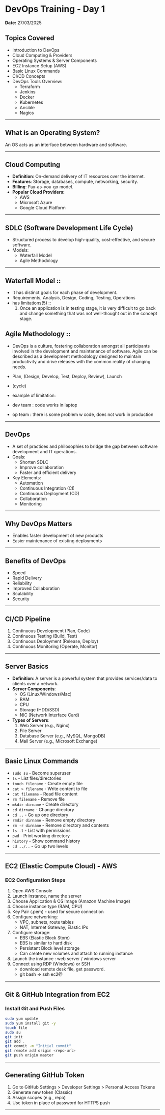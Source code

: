 # DevOps Training - Day 1  
**Date:** 27/03/2025

## Topics Covered

- Introduction to DevOps
- Cloud Computing & Providers
- Operating Systems & Server Components
- EC2 Instance Setup (AWS)
- Basic Linux Commands
- CI/CD Concepts
- DevOps Tools Overview:
  - Terraform
  - Jenkins
  - Docker
  - Kubernetes
  - Ansible
  - Nagios

---

## What is an Operating System?
An OS acts as an interface between hardware and software.

---

## Cloud Computing

- **Definition**: On-demand delivery of IT resources over the internet.
- **Features**: Storage, databases, compute, networking, security.
- **Billing**: Pay-as-you-go model.
- **Popular Cloud Providers**:
  - AWS
  - Microsoft Azure
  - Google Cloud Platform

---

## SDLC (Software Development Life Cycle)

- Structured process to develop high-quality, cost-effective, and secure software.
- Models:
  - Waterfall Model
  - Agile Methodology

---

## Waterfall Model ::
- It has distinct goals for each phase of development.
- Requirements, Analysis, Design, Coding, Testing, Operations
- has limitations(5) ::
	1. Once an application is in testing stage, it is very difficult to go back and change something that was not well-thought out in the concept stage.

## Agile Methodology ::
- DevOps is a culture, fostering collaboration amongst all participants involved in the development and maintenance of software. Agile can be described as a development methodology designed to maintain productivity and drive releases with the common reality of changing needs.
- Plan, (Design, Develop, Test, Deploy, Review), Launch
- (cycle)

- example of limitation: 
- dev team : code works in laptop
- op team : there is some problem w code, does not work in production

---

## DevOps

- A set of practices and philosophies to bridge the gap between software development and IT operations.
- Goals:
  - Shorten SDLC
  - Improve collaboration
  - Faster and efficient delivery
- Key Elements:
  - Automation
  - Continuous Integration (CI)
  - Continuous Deployment (CD)
  - Collaboration
  - Monitoring

---

## Why DevOps Matters

- Enables faster development of new products
- Easier maintenance of existing deployments

---

## Benefits of DevOps

- Speed
- Rapid Delivery
- Reliability
- Improved Collaboration
- Scalability
- Security

---

## CI/CD Pipeline

1. Continuous Development (Plan, Code)
2. Continuous Testing (Build, Test)
3. Continuous Deployment (Release, Deploy)
4. Continuous Monitoring (Operate, Monitor)

---

## Server Basics

- **Definition**: A server is a powerful system that provides services/data to clients over a network.
- **Server Components**:
  - OS (Linux/Windows/Mac)
  - RAM
  - CPU
  - Storage (HDD/SSD)
  - NIC (Network Interface Card)
- **Types of Servers**:
  1. Web Server (e.g., Nginx)
  2. File Server
  3. Database Server (e.g., MySQL, MongoDB)
  4. Mail Server (e.g., Microsoft Exchange)

---

## Basic Linux Commands

- `sudo su` - Become superuser
- `ls` - List files/directories
- `touch filename` - Create empty file
- `cat > filename` - Write content to file
- `cat filename` - Read file content
- `rm filename` - Remove file
- `mkdir dirname` - Create directory
- `cd dirname` - Change directory
- `cd ..` - Go up one directory
- `rmdir dirname` - Remove empty directory
- `rm -r dirname` - Remove directory and contents
- `ls -l` - List with permissions
- `pwd` - Print working directory
- `history` - Show command history
- `cd ../..` - Go up two levels

---

## EC2 (Elastic Compute Cloud) - AWS

### EC2 Configuration Steps

1. Open AWS Console
2. Launch instance, name the server
3. Choose Application & OS Image (Amazon Machine Image)
4. Choose instance type (RAM, CPU)
5. Key Pair (.pem) - used for secure connection
6. Configure networking:
   - VPC, subnets, route tables
   - NAT, Internet Gateway, Elastic IPs
7. Configure storage:
    - EBS (Elastic Block Store)
    - EBS is similar to hard disk
	- Persistant Block level storage
	- Can create new volumes and attach to running instance
8. Launch the instance : web server / windows server
9. Connect using RDP (Windows) or SSH
    - download remote desk file, get password.
    - git bash => ssh ec2@
    
---

## Git & GitHub Integration from EC2

### Install Git and Push Files

```bash
sudo yum update
sudo yum install git -y
touch file
sudo su
git init
git add .
git commit -m "Initial commit"
git remote add origin <repo-url>
git push origin master
```

---

## Generating GitHub Token

1. Go to GitHub Settings > Developer Settings > Personal Access Tokens
2. Generate new token (Classic)
3. Assign scopes (e.g., repo)
4. Use token in place of password for HTTPS push

---

